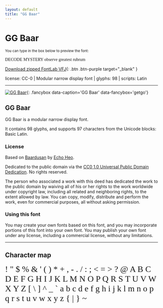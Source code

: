 ```yaml
---
layout: default
title: "GG Baar"
---
```


# GG Baar

<small>You can type in the box below to preview the font:</small>

<div contenteditable="true" class="texteditor" style="font-family: 'GG Baar';">
<p spellcheck="false">DECODE MYSTERY observe greatest rubrum</p>
</div>

[Download zipped FontLab VFJ](https://cdn.jsdelivr.net/gh/fontlabcom/getgo-fonts/getgo-fonts/cc0/baar/baar.vfj){: .btn .btn-purple target="_blank" }

license: CC-0 \| Modular narrow display font \| glyphs: 98 \| scripts: Latin

---


[![GG Baar](../illustrations/baar.png)](../illustrations/baar.png){: .fancybox data-caption='GG Baar' data-fancybox='getgo'}


## GG Baar

GG Baar is a modular narrow display font.

It contains 98 glyphs, and supports 97 characters from the Unicode blocks: Basic Latin.

### License

Based on [Baardusan](https://fontstruct.com/fontstructions/show/1917126/baardusan) by [Echo Heo](https://fontstruct.com/fontstructors/1438344/bluemon-1).

Dedicated to the public domain via the [CC0 1.0 Universal Public Domain Dedication](https://creativecommons.org/publicdomain/zero/1.0/). No rights reserved.

The person who associated a work with this deed has dedicated the work to the public domain by waiving all of his or her rights to the work worldwide under copyright law, including all related and neighboring rights, to the extent allowed by law. You can copy, modify, distribute and perform the work, even for commercial purposes, all without asking permission.

### Using this font

You may create your own fonts based on this font, and you may incorporate portions of this font into your own font. You may publish your own font under any license, including a commercial license, without any limitations.



---

## Character map

<div style="font-family: 'GG Baar'; font-size: 2em;">
! " $ % & ' ( ) * + , - . / : ; < = > ? @ A B C D E F G H I J K L M N O P Q R S T U V W X Y Z [ \ ] ^ _ ` a b c d e f g h i j k l m n o p q r s t u v w x y z { | } ~
</div>


